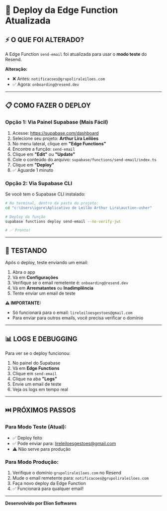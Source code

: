 # 🚀 Deploy da Edge Function Atualizada

## ⚡ O QUE FOI ALTERADO?

A Edge Function `send-email` foi atualizada para usar o **modo teste** do Resend.

**Alteração:**
- ❌ Antes: `notificacoes@grupoliraleiloes.com`
- ✅ Agora: `onboarding@resend.dev`

---

## 📋 COMO FAZER O DEPLOY

### Opção 1: Via Painel Supabase (Mais Fácil)

1. Acesse: https://supabase.com/dashboard
2. Selecione seu projeto: **Arthur Lira Leilões**
3. No menu lateral, clique em **"Edge Functions"**
4. Encontre a função: `send-email`
5. Clique em **"Edit"** ou **"Update"**
6. Cole o conteúdo do arquivo: `supabase/functions/send-email/index.ts`
7. Clique em **"Deploy"**
8. ✅ Aguarde 1 minuto

### Opção 2: Via Supabase CLI

Se você tem o Supabase CLI instalado:

```bash
# No terminal, dentro da pasta do projeto:
cd "c:\Users\igore\Aplicativo de Leilão Arthur Lira\auction-usher"

# Deploy da função
supabase functions deploy send-email --no-verify-jwt

# ✅ Pronto!
```

---

## 🧪 TESTANDO

Após o deploy, teste enviando um email:

1. Abra o app
2. Vá em **Configurações**
3. Verifique se o email remetente é: `onboarding@resend.dev`
4. Vá em **Arrematantes** ou **Inadimplência**
5. Tente enviar um email de teste

**⚠️ IMPORTANTE:**
- Só funcionará para o email: `lireleiloesgestoes@gmail.com`
- Para enviar para outros emails, você precisa verificar o domínio

---

## 📊 LOGS E DEBUGGING

Para ver se o deploy funcionou:

1. No painel do Supabase
2. Vá em **Edge Functions**
3. Clique em `send-email`
4. Clique na aba **"Logs"**
5. Envie um email de teste
6. Veja os logs em tempo real

---

## ⏭️ PRÓXIMOS PASSOS

### Para Modo Teste (Atual):
- ✅ Deploy feito
- ✅ Pode enviar para: lireleiloesgestoes@gmail.com
- ⚠️ Não serve para produção

### Para Modo Produção:
1. Verifique o domínio `grupoliraleiloes.com` no Resend
2. Mude o email remetente para: `notificacoes@grupoliraleiloes.com`
3. Faça novo deploy da Edge Function
4. ✅ Funcionará para qualquer email!

---

**Desenvolvido por Elion Softwares**


